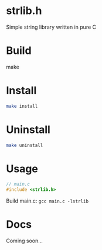 # strlib.h
Simple string library written in pure C
# Build
make
# Install
```bash
make install
```
# Uninstall
```bash
make uninstall
```
# Usage
```c
// main.c
#include <strlib.h>
```
Build main.c:
```gcc main.c -lstrlib```
# Docs
Coming soon...
